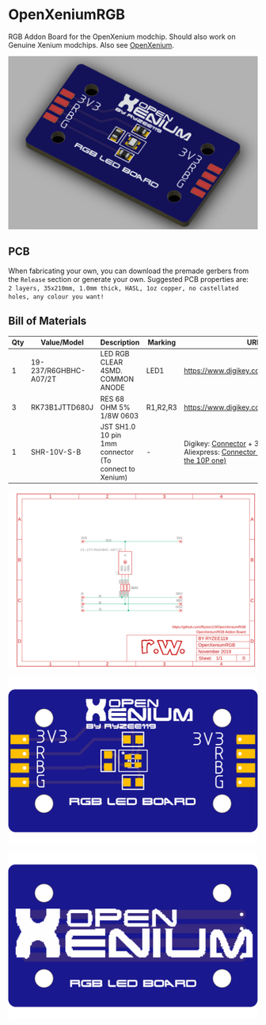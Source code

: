 # OpenXeniumRGB
RGB Addon Board for the OpenXenium modchip. Should also work on Genuine Xenium modchips.
Also see [OpenXenium](https://github.com/Ryzee119/OpenXenium).


![Render](https://raw.githubusercontent.com/Ryzee119/OpenXeniumRGB/master/images/render.png)  

## PCB
When fabricating your own, you can download the premade gerbers from the `Release` section or generate your own. Suggested PCB properties are:  <br>
`2 layers, 35x210mm, 1.0mm thick, HASL, 1oz copper, no castellated holes, any colour you want!`<br>


## Bill of Materials

| Qty | Value/Model | Description | Marking | URL |
| --- | --- | --- | --- | --- |
| 1 | 19-237/R6GHBHC-A07/2T | LED RGB CLEAR 4SMD. COMMON ANODE | LED1 | https://www.digikey.com.au/short/p2475q |
| 3 | RK73B1JTTD680J | RES 68 OHM 5% 1/8W 0603 | R1,R2,R3 | https://www.digikey.com.au/short/p247rp |
| 1 | SHR-10V-S-B |JST SH1.0 10 pin 1mm connector (To connect to Xenium)| - |Digikey: [Connector](https://www.digikey.com.au/product-detail/en/jst-sales-america-inc/SHR-10V-S-B/455-1385-ND/759874) + 3x[Jumpers](https://www.digikey.com.au/product-detail/en/jst-sales-america-inc/ASSHSSH28K152/455-3076-ND/6009452) OR <br> Aliexpress: [Connector with Jumpers (Get the 10P one)](https://www.aliexpress.com/item/5PCS-100MM-SH-1-0-Wire-Cable-Connector-DIY-SH1-0-JST-2-3-4-5/32952366214.html) |

![Schematic](https://raw.githubusercontent.com/Ryzee119/OpenXeniumRGB/master/images/schematic.png)  

![Top](https://raw.githubusercontent.com/Ryzee119/OpenXeniumRGB/master/images/ledboard_top.png)

![Bottom](https://raw.githubusercontent.com/Ryzee119/OpenXeniumRGB/master/images/ledboard_bottom.png)
